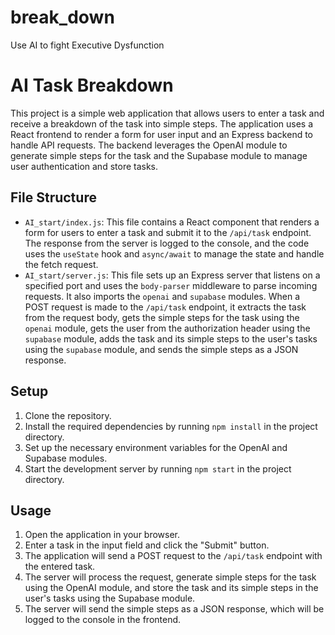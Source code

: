 # break_down
 Use AI to fight Executive Dysfunction
# AI Task Breakdown

This project is a simple web application that allows users to enter a task and receive a breakdown of the task into simple steps. The application uses a React frontend to render a form for user input and an Express backend to handle API requests. The backend leverages the OpenAI module to generate simple steps for the task and the Supabase module to manage user authentication and store tasks.

## File Structure

- `AI_start/index.js`: This file contains a React component that renders a form for users to enter a task and submit it to the `/api/task` endpoint. The response from the server is logged to the console, and the code uses the `useState` hook and `async/await` to manage the state and handle the fetch request.
- `AI_start/server.js`: This file sets up an Express server that listens on a specified port and uses the `body-parser` middleware to parse incoming requests. It also imports the `openai` and `supabase` modules. When a POST request is made to the `/api/task` endpoint, it extracts the task from the request body, gets the simple steps for the task using the `openai` module, gets the user from the authorization header using the `supabase` module, adds the task and its simple steps to the user's tasks using the `supabase` module, and sends the simple steps as a JSON response.

## Setup

1. Clone the repository.
2. Install the required dependencies by running `npm install` in the project directory.
3. Set up the necessary environment variables for the OpenAI and Supabase modules.
4. Start the development server by running `npm start` in the project directory.

## Usage

1. Open the application in your browser.
2. Enter a task in the input field and click the "Submit" button.
3. The application will send a POST request to the `/api/task` endpoint with the entered task.
4. The server will process the request, generate simple steps for the task using the OpenAI module, and store the task and its simple steps in the user's tasks using the Supabase module.
5. The server will send the simple steps as a JSON response, which will be logged to the console in the frontend.






